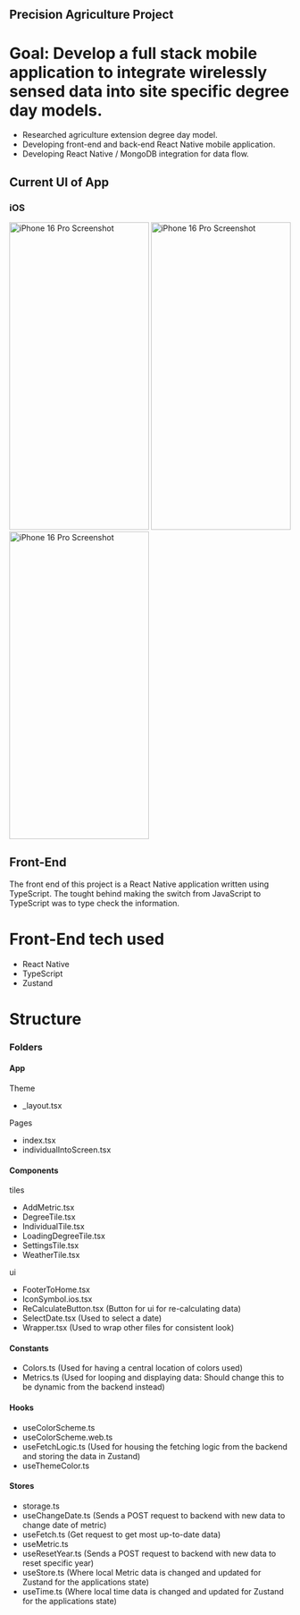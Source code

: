 ## Precision Agriculture Project
# Goal: Develop a full stack mobile application to integrate wirelessly sensed data into site specific degree day models.
- Researched agriculture extension degree day model.
- Developing front-end and back-end React Native mobile application.
- Developing React Native / MongoDB integration for data flow.


## Current UI of App

### iOS
<img src="https://github.com/user-attachments/assets/e0abb402-3aab-4de6-9ced-935c487f2eee" width="250" height="550" title="iPhone 16 Pro Screenshot" alt="iPhone 16 Pro Screenshot"/>
<img src="https://github.com/user-attachments/assets/04013bc4-6d97-49ab-80d9-6aca89d9ee96" width="250" height="550" title="iPhone 16 Pro Screenshot" alt="iPhone 16 Pro Screenshot"/>
<img src="https://github.com/user-attachments/assets/a02e395c-50b3-4f78-94ab-1f53fbed039e" width="250" height="550" title="iPhone 16 Pro Screenshot" alt="iPhone 16 Pro Screenshot"/>

## Front-End
The front end of this project is a React Native application written using TypeScript. The tought behind making the switch from JavaScript to TypeScript was to type check the information. 

# Front-End tech used
- React Native
- TypeScript
- Zustand

# Structure
### Folders
#### App
Theme
- _layout.tsx

Pages
- index.tsx
- individualIntoScreen.tsx

#### Components
tiles
- AddMetric.tsx
- DegreeTile.tsx
- IndividualTile.tsx
- LoadingDegreeTile.tsx
- SettingsTile.tsx
- WeatherTile.tsx

ui
- FooterToHome.tsx
- IconSymbol.ios.tsx
- ReCalculateButton.tsx (Button for ui for re-calculating data)
- SelectDate.tsx (Used to select a date)
- Wrapper.tsx (Used to wrap other files for consistent look)

#### Constants
- Colors.ts (Used for having a central location of colors used)
- Metrics.ts (Used for looping and displaying data: Should change this to be dynamic from the backend instead)

#### Hooks
- useColorScheme.ts
- useColorScheme.web.ts
- useFetchLogic.ts (Used for housing the fetching logic from the backend and storing the data in Zustand)
- useThemeColor.ts

#### Stores
- storage.ts 
- useChangeDate.ts (Sends a POST request to backend with new data to change date of metric)
- useFetch.ts (Get request to get most up-to-date data)
- useMetric.ts
- useResetYear.ts (Sends a POST request to backend with new data to reset specific year)
- useStore.ts (Where local Metric data is changed and updated for Zustand for the applications state)
- useTime.ts (Where local time data is changed and updated for Zustand for the applications state)